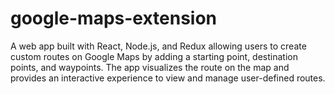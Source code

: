 # google-maps-extension
A web app built with React, Node.js, and Redux allowing users to create custom routes on Google Maps by adding a starting point, destination points, and waypoints. The app visualizes the route on the map and provides an interactive experience to view and manage user-defined routes.
